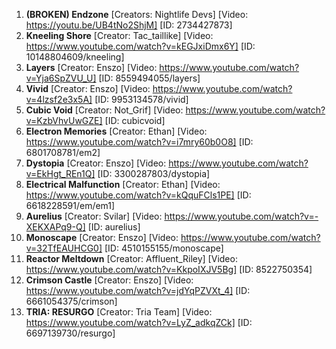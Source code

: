 
1. **(BROKEN) Endzone** [Creators: Nightlife Devs] [Video: https://youtu.be/UB4tNo2ShjM] [ID: 2734427873]
2. **Kneeling Shore** [Creator: Tac_taillike] [Video: https://www.youtube.com/watch?v=kEGJxiDmx6Y] [ID: 10148804609/kneeling]
3. **Layers** [Creator: Enszo] [Video: https://www.youtube.com/watch?v=Yja6SpZVU_U] [ID: 8559494055/layers]
4. **Vivid** [Creator: Enszo] [Video: https://www.youtube.com/watch?v=4lzsf2e3x5A] [ID: 9953134578/vivid]
5. **Cubic Void** [Creator: Not_Grif] [Video: https://www.youtube.com/watch?v=KzbVhvUwGZE] [ID: cubicvoid] 
6. **Electron Memories** [Creator: Ethan] [Video: https://www.youtube.com/watch?v=i7mry60b0O8] [ID: 6801708781/em2] 
7. **Dystopia** [Creator: Enszo] [Video: https://www.youtube.com/watch?v=EkHgt_REn1Q] [ID: 3300287803/dystopia]
8. **Electrical Malfunction** [Creator: Ethan] [Video: https://www.youtube.com/watch?v=kQquFCls1PE] [ID: 6618228591/em/em1] 
9. **Aurelius** [Creator: Svilar] [Video: https://www.youtube.com/watch?v=-XEKXAPq9-Q] [ID: aurelius]
10. **Monoscape** [Creator: Enszo] [Video: https://www.youtube.com/watch?v=32TfEAUHCG0] [ID: 4510155155/monoscape]
11. **Reactor Meltdown** [Creator: Affluent_Riley] [Video: https://www.youtube.com/watch?v=KkpoIXJV5Bg] [ID: 8522750354]
12. **Crimson Castle** [Creator: Enszo] [Video: https://www.youtube.com/watch?v=jdYqPZVXt_4] [ID: 6661054375/crimson]
13. **TRIA: RESURGO** [Creator: Tria Team] [Video: https://www.youtube.com/watch?v=LyZ_adkqZCk] [ID: 6697139730/resurgo] 


